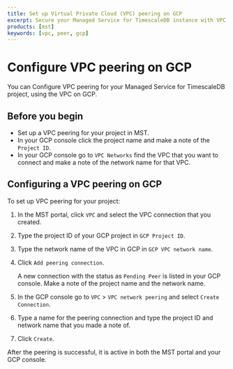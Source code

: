 ```yaml
---
title: Set up Virtual Private Cloud (VPC) peering on GCP
excerpt: Secure your Managed Service for TimescaleDB instance with VPC peering on GCP
products: [mst]
keywords: [vpc, peer, gcp]
---
```


# Configure VPC peering on GCP

You can Configure VPC peering for your Managed Service for TimescaleDB project,
using the VPC on GCP.

## Before you begin

*   Set up a VPC peering for your project in MST.
*   In your GCP console click the project name and make a note of the `Project ID`.
*   In your GCP console go to `VPC Networks` find the VPC that you want to
    connect and make a note of the network name for that VPC.

## Configuring a VPC peering on GCP

<Procedure>

To set up VPC peering for your project:

1.  In the MST portal, click `VPC` and select the VPC connection that you
    created.

1.  Type the project ID of your GCP project in `GCP Project ID`.

1.  Type the network name of the VPC in GCP in `GCP VPC network name`.

1.  Click `Add peering connection`.

    A new connection with the status as `Pending Peer` is listed in your GCP
    console. Make a note of the project name and the network name.

1.  In the GCP console go to `VPC` > `VPC network peering` and select
    `Create Connection`.
1.  Type a name for the peering connection and type the project ID and network
    name that you made a note of.
1.  Click `Create`.

After the peering is successful, it is active in both the MST portal and your
GCP console.

</Procedure>

